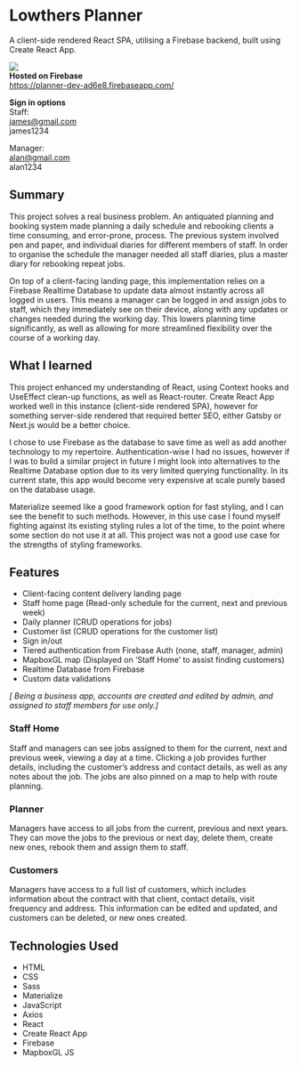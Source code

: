 # Lowthers Planner
A client-side rendered React SPA, utilising a Firebase backend, built using Create React App. 

![](https://imgur.com/a/Af7t7UT)  
**Hosted on Firebase**  
https://planner-dev-ad6e8.firebaseapp.com/

**Sign in options**  
Staff:  
james@gmail.com  
james1234

Manager:  
alan@gmail.com  
alan1234
## Summary
This project solves a real business problem. An antiquated planning and booking system made planning a daily schedule and rebooking clients a time consuming, and error-prone, process. The previous system involved pen and paper, and individual diaries for different members of staff. In order to organise the schedule the manager needed all staff diaries, plus a master diary for rebooking repeat jobs.

On top of a client-facing landing page, this implementation relies on a Firebase Realtime Database to update data almost instantly across all logged in users. This means a manager can be logged in and assign jobs to staff, which they immediately see on their device, along with any updates or changes needed during the working day. This lowers planning time significantly, as well as allowing for more streamlined flexibility over the course of a working day. 
## What I learned
This project enhanced my understanding of React, using Context hooks and UseEffect clean-up functions, as well as React-router. Create React App worked well in this instance (client-side rendered SPA), however for something server-side rendered that required better SEO, either Gatsby or Next.js would be a better choice. 

I chose to use Firebase as the database to save time as well as add another technology to my repertoire. Authentication-wise I had no issues, however if I was to build a similar project in future I might look into alternatives to the Realtime Database option due to its very limited querying functionality. In its current state, this app would become very expensive at scale purely based on the database usage.

Materialize seemed like a good framework option for fast styling, and I can see the benefit to such methods. However, in this use case I found myself fighting against its existing styling rules a lot of the time, to the point where some section do not use it at all. This project was not a good use case for the strengths of styling frameworks. 

## Features
- Client-facing content delivery landing page
- Staff home page (Read-only schedule for the current, next and previous week)
- Daily planner (CRUD operations for jobs)
- Customer list (CRUD operations for the customer list)
- Sign in/out
- Tiered authentication from Firebase Auth (none, staff, manager, admin)
- MapboxGL map (Displayed on ‘Staff Home’ to assist finding customers)
- Realtime Database from Firebase
- Custom data validations

*[ Being a business app, accounts are created and edited by admin, and assigned to staff members for use only.]* 
### Staff Home
Staff and managers can see jobs assigned to them for the current, next and previous week, viewing a day at a time. Clicking a job provides further details, including the customer’s address and contact details, as well as any notes about the job. The jobs are also pinned on a map to help with route planning.
### Planner
Managers have access to all jobs from the current, previous and next years. They can move the jobs to the previous or next day, delete them, create new ones, rebook them and assign them to staff.
### Customers
Managers have access to a full list of customers, which includes information about the contract with that client, contact details, visit frequency and address. This information can be edited and updated, and customers can be deleted, or new ones created. 
## Technologies Used

- HTML
- CSS
- Sass
- Materialize
- JavaScript
- Axios
- React 
- Create React App
- Firebase
- MapboxGL JS

